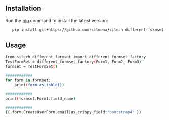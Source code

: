 
## Installation

Run the [pip](https://pip.pypa.io/en/stable/) command to install the latest version:

```bash
   pip install git+https://github.com/sitmena/sitech-different-formset.git
```

## Usage

```bash
from sitech_different_formset import different_formset_factory
TestFormSet = different_formset_factory(Form1, Form2, Form3)
formset = TestFormSet()

############
for form in formset:
	print(form.as_table())

############
print(formset.Form1.field_name)	

############
{{ form.CreateUserForm.email|as_crispy_field:"bootstrap4" }}	
	

```


